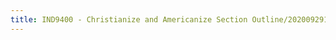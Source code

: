 ```yaml
---
title: IND9400 - Christianize and Americanize Section Outline/20200929131403718/20201002194146661
---
```



